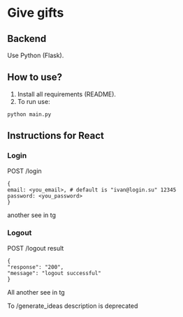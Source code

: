# Give gifts
## Backend
Use Python (Flask).
## How to use?
1. Install all requirements (README).
2. To run use:

```python main.py```

## Instructions for React
### Login
POST /login
```
{
email: <you_email>, # default is "ivan@login.su" 12345
password: <you_password>
}
```
another see in tg
### Logout
POST /logout
result
```
{
"response": "200",
"message": "logout successful"
}
```
All another see in tg

To /generate_ideas description is deprecated

